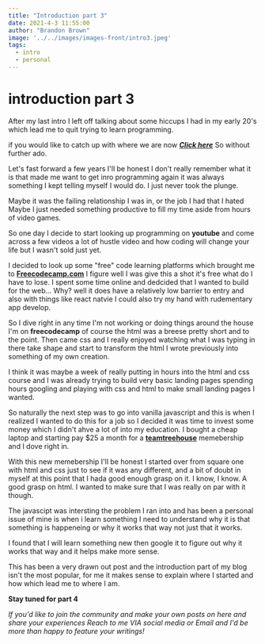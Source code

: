 ```yaml
---
title: "Introduction part 3"
date: 2021-4-3 11:55:00
author: "Brandon Brown"
image: '../../images/images-front/intro3.jpeg'
tags:
  - intro
  - personal
---
```


# introduction part 3

After my last intro I left off talking about some hiccups I had in my early 20's which lead me to quit trying to learn programming. 

if you would like to catch up with where we are now [***Click here***](https://www.jrdevsblog.com/introduction-part-2/) So without further ado.  

Let's fast forward a few years I'll be honest I don't really remember what it is that made me want to get inro programming again it was always something I kept telling myself I would do. I just never took the plunge.

Maybe it was the failing relationship I was in, or the job I had that I hated Maybe I just needed something productive to fill my time aside from hours of video games.

So one day I decide to start looking up programming on **youtube** and come across a few videos a lot of hustle video and how coding will change your life but I wasn't sold just yet.

I decided to look up some "free" code learning platforms which brought me to **[Freecodecamp.com](https://freecodecamp.com)** I figure well I was give this a shot it's free what do I have to lose. I spent some time online and dedcided that I wanted to build for the web... Why? well it does have a relatively low barrier to entry and also with things like react natvie I could also try my hand with rudementary app develop.

So I dive right in any time I'm not working or doing things around the house I'm on **freecodecamp** of course the html was a breese pretty short and to the point. Then came css and I really enjoyed watching what I was typing in there take shape and start to transform the html I wrote previously into something of my own creation.

I think it was maybe a week of really putting in hours into the html and css course and I was already trying to build very basic landing pages spending hours googling and playing with css and html to make small landing pages I wanted. 

So naturally the next step was to go into vanilla javascript and this is when I realized I wanted to do this for a job so I decided it was time to invest some money which I didn't ahve a lot of into my education. I bought a cheap laptop and starting pay $25 a month for a **[teamtreehouse](https://teamtreehouse.com)** memebership and I dove right in.

With this new memebership I'll be honest I started over from square one with html and css just to see if it was any different, and a bit of doubt in myself at this point that I hada good enough grasp on it. I know, I know. A good grasp on html. I wanted to make sure that I was really on par with it though.

The javascipt was intersting the problem I ran into and has been a personal issue of mine is when i learn something  I need to understand why it is that something is happeneing or why it works that way not just that it works.

I found that I will learn something new then google it to figure out why it works that way and it helps make more sense.

This has been a very drawn out post and the introduction part of my blog isn't the most popular, for me it makes sense to explain where I started and how which lead me to where I am.

**Stay tuned for part 4**

*If you'd like to join the community and make your own posts on here and share your experiences Reach to me VIA social media or Email and I'd be more than happy to feature your writings!*
